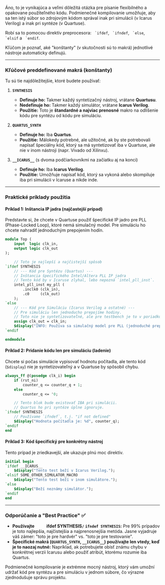 Áno, to je vynikajúca a veľmi dôležitá otázka pre písanie flexibilného a opakovane použiteľného kódu. Podmienečné kompilovanie umožňuje, aby sa ten istý súbor so zdrojovým kódom správal inak pri simulácii (v Icarus Verilog) a inak pri syntéze (v Quartuse).

Robí sa to pomocou direktív preprocesora: ``  `ifdef ``, ``  `ifndef ``, ``  `else ``, ``  `elsif `` a ``  `endif ``.

Kľúčom je poznať, aké "konštanty" (v skutočnosti sú to makrá) jednotlivé nástroje automaticky definujú.

-----

### Kľúčové preddefinované makrá (konštanty)

Tu sú tie najdôležitejšie, ktoré budete používať:

1.  **`SYNTHESIS`**

      * **Definuje ho:** Takmer každý syntetizačný nástroj, vrátane **Quartusu**.
      * **Nedefinuje ho:** Takmer každý simulátor, vrátane **Icarus Verilog**.
      * **Použitie:** Toto je **štandardné a najviac prenosné** makro na odlíšenie kódu pre syntézu od kódu pre simuláciu.

2.  **`QUARTUS_SYNTH`**

      * **Definuje ho:** Iba **Quartus**.
      * **Použitie:** Málokedy potrebné, ale užitočné, ak by ste potrebovali napísať špeciálny kód, ktorý sa má syntetizovať iba v Quartuse, ale nie v inom nástroji (napr. Vivado od Xilinxu).

3.  **`__ICARUS__`** (s dvoma podčiarkovníkmi na začiatku aj na konci)

      * **Definuje ho:** Iba **Icarus Verilog**.
      * **Použitie:** Umožňuje napísať kód, ktorý sa vykoná alebo skompiluje iba pri simulácii v Icaruse a nikde inde.

-----

### Praktické príklady použitia

#### Príklad 1: Inštancia IP jadra (najčastejší prípad)

Predstavte si, že chcete v Quartuse použiť špecifické IP jadro pre PLL (Phase-Locked Loop), ktoré nemá simulačný model. Pre simuláciu ho chcete nahradiť jednoduchým prepojením hodín.

```systemverilog
module Top (
    input  logic clk_in,
    output logic clk_out
);

    // Toto je najlepší a najčistejší spôsob
`ifdef SYNTHESIS
    // --- Kód pre Syntézu (Quartus) ---
    // Inštancia špecifického Intel/Altera PLL IP jadra
    // Tento kód by v Icaruse zlyhal, lebo nepozná `intel_pll_inst`.
    intel_pll_inst my_pll (
        .inclk0 (clk_in),
        .c0     (clk_out)
    );
`else
    // --- Kód pre Simuláciu (Icarus Verilog a ostatné) ---
    // Pre simuláciu len jednoducho prepojíme hodiny.
    // Toto nie je syntetizovateľné, ale pre testbench je to v poriadku.
    assign clk_out = clk_in;
    $display("INFO: Používa sa simulačný model pre PLL (jednoduché prepojenie).");
`endif

endmodule
```

#### Príklad 2: Pridanie kódu len pre simuláciu (ladenie)

Chcete si počas simulácie vypisovať hodnotu počítadla, ale tento kód (`$display`) nie je syntetizovateľný a v Quartuse by spôsobil chybu.

```systemverilog
always_ff @(posedge clk_i) begin
    if (rst_ni)
        counter_q <= counter_q + 1;
    else
        counter_q <= '0;

    // Tento blok bude existovať IBA pri simulácii.
    // Quartus ho pri syntéze úplne ignoruje.
`ifndef SYNTHESIS
    // Používame `ifndef`, t.j. "if not defined"
    $display("Hodnota počítadla je: %d", counter_q);
`endif
end
```

#### Príklad 3: Kód špecifický pre konkrétny nástroj

Tento prípad je zriedkavejší, ale ukazuje plnú moc direktív.

```systemverilog
initial begin
`ifdef __ICARUS__
    $display("Tento test beží v Icarus Verilog.");
`elsif SOME_OTHER_SIMULATOR_MACRO
    $display("Tento test beží v inom simulátore.");
`else
    $display("Beží neznámy simulátor.");
`endif
end
```

-----

### Odporúčanie a "Best Practice" ✅

  * **Používajte `     `ifdef SYNTHESIS`/` `ifndef SYNTHESIS`:** Pre 99% prípadov je toto najlepšia, najčistejšia a najprenosnejšia metóda. Jasne vyjadruje váš zámer: "toto je pre hardvér" vs. "toto je pre testovanie".
  * **Špecifické makrá (`QUARTUS_SYNTH`, `__ICARUS__`) používajte len vtedy, keď je to naozaj nutné:** Napríklad, ak potrebujete obísť známu chybu v konkrétnej verzii Icarusu alebo použiť atribút, ktorému rozumie iba Quartus.

Podmienečné kompilovanie je extrémne mocný nástroj, ktorý vám umožní udržať kód pre syntézu a pre simuláciu v jednom súbore, čo výrazne zjednodušuje správu projektu.